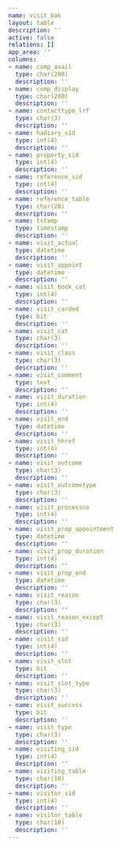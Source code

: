 ```yaml
---
name: visit_bak
layout: table
description: ''
active: false
relations: []
app_area: ''
columns:
- name: comp_avail
  type: char(200)
  description: ''
- name: comp_display
  type: char(200)
  description: ''
- name: contacttype_lrf
  type: char(3)
  description: ''
- name: hadiary_sid
  type: int(4)
  description: ''
- name: property_sid
  type: int(4)
  description: ''
- name: reference_sid
  type: int(4)
  description: ''
- name: reference_table
  type: char(20)
  description: ''
- name: tstamp
  type: timestamp
  description: ''
- name: visit_actual
  type: datetime
  description: ''
- name: visit_appoint
  type: datetime
  description: ''
- name: visit_book_cat
  type: int(4)
  description: ''
- name: visit_carded
  type: bit
  description: ''
- name: visit_cat
  type: char(3)
  description: ''
- name: visit_class
  type: char(3)
  description: ''
- name: visit_comment
  type: text
  description: ''
- name: visit_duration
  type: int(4)
  description: ''
- name: visit_end
  type: datetime
  description: ''
- name: visit_hhref
  type: int(4)
  description: ''
- name: visit_outcome
  type: char(3)
  description: ''
- name: visit_outcometype
  type: char(3)
  description: ''
- name: visit_processno
  type: int(4)
  description: ''
- name: visit_prop_appointment
  type: datetime
  description: ''
- name: visit_prop_duration
  type: int(4)
  description: ''
- name: visit_prop_end
  type: datetime
  description: ''
- name: visit_reason
  type: char(3)
  description: ''
- name: visit_reason_except
  type: char(3)
  description: ''
- name: visit_sid
  type: int(4)
  description: ''
- name: visit_slot
  type: bit
  description: ''
- name: visit_slot_type
  type: char(3)
  description: ''
- name: visit_success
  type: bit
  description: ''
- name: visit_type
  type: char(3)
  description: ''
- name: visiting_sid
  type: int(4)
  description: ''
- name: visiting_table
  type: char(10)
  description: ''
- name: visitor_sid
  type: int(4)
  description: ''
- name: visitor_table
  type: char(10)
  description: ''
---
```


